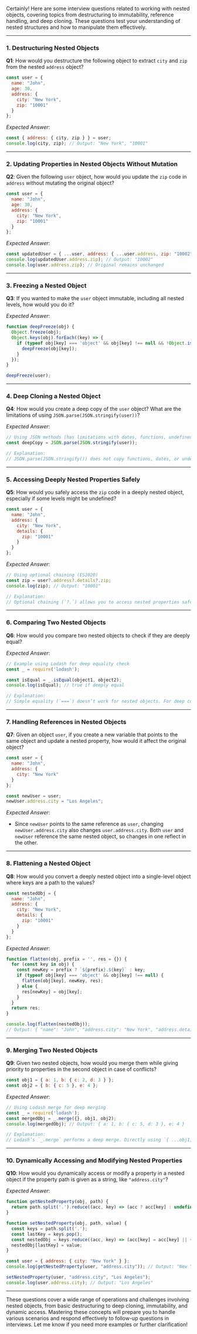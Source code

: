Certainly! Here are some interview questions related to working with nested objects, covering topics from destructuring to immutability, reference handling, and deep cloning. These questions test your understanding of nested structures and how to manipulate them effectively.

---

### **1. Destructuring Nested Objects**

**Q1**: How would you destructure the following object to extract `city` and `zip` from the nested `address` object?

```jsx
const user = {
  name: "John",
  age: 30,
  address: {
    city: "New York",
    zip: "10001"
  }
};

```

*Expected Answer*:

```jsx
const { address: { city, zip } } = user;
console.log(city, zip); // Output: "New York", "10001"

```

---

### **2. Updating Properties in Nested Objects Without Mutation**

**Q2**: Given the following `user` object, how would you update the `zip` code in `address` without mutating the original object?

```jsx
const user = {
  name: "John",
  age: 30,
  address: {
    city: "New York",
    zip: "10001"
  }
};

```

*Expected Answer*:

```jsx
const updatedUser = { ...user, address: { ...user.address, zip: "10002" } };
console.log(updatedUser.address.zip); // Output: "10002"
console.log(user.address.zip); // Original remains unchanged

```

---

### **3. Freezing a Nested Object**

**Q3**: If you wanted to make the `user` object immutable, including all nested levels, how would you do it?

*Expected Answer*:

```jsx
function deepFreeze(obj) {
  Object.freeze(obj);
  Object.keys(obj).forEach((key) => {
    if (typeof obj[key] === 'object' && obj[key] !== null && !Object.isFrozen(obj[key])) {
      deepFreeze(obj[key]);
    }
  });
}

deepFreeze(user);

```

---

### **4. Deep Cloning a Nested Object**

**Q4**: How would you create a deep copy of the `user` object? What are the limitations of using `JSON.parse(JSON.stringify(user))`?

*Expected Answer*:

```jsx
// Using JSON methods (has limitations with dates, functions, undefined values)
const deepCopy = JSON.parse(JSON.stringify(user));

// Explanation:
// JSON.parse(JSON.stringify()) does not copy functions, dates, or undefined values. For deep cloning complex objects, I would use a library like Lodash’s _.cloneDeep().

```

---

### **5. Accessing Deeply Nested Properties Safely**

**Q5**: How would you safely access the `zip` code in a deeply nested object, especially if some levels might be undefined?

```jsx
const user = {
  name: "John",
  address: {
    city: "New York",
    details: {
      zip: "10001"
    }
  }
};

```

*Expected Answer*:

```jsx
// Using optional chaining (ES2020)
const zip = user?.address?.details?.zip;
console.log(zip); // Output: "10001"

// Explanation:
// Optional chaining (`?.`) allows you to access nested properties safely without throwing an error if an intermediate property is undefined.

```

---

### **6. Comparing Two Nested Objects**

**Q6**: How would you compare two nested objects to check if they are deeply equal?

*Expected Answer*:

```jsx
// Example using Lodash for deep equality check
const _ = require('lodash');

const isEqual = _.isEqual(object1, object2);
console.log(isEqual); // true if deeply equal

// Explanation:
// Simple equality (`===`) doesn’t work for nested objects. For deep comparison, Lodash’s `_.isEqual()` method or a custom recursive comparison function can be used.

```

---

### **7. Handling References in Nested Objects**

**Q7**: Given an object `user`, if you create a new variable that points to the same object and update a nested property, how would it affect the original object?

```jsx
const user = {
  name: "John",
  address: {
    city: "New York"
  }
};

const newUser = user;
newUser.address.city = "Los Angeles";

```

*Expected Answer*:

- Since `newUser` points to the same reference as `user`, changing `newUser.address.city` also changes `user.address.city`. Both `user` and `newUser` reference the same nested object, so changes in one reflect in the other.

---

### **8. Flattening a Nested Object**

**Q8**: How would you convert a deeply nested object into a single-level object where keys are a path to the values?

```jsx
const nestedObj = {
  name: "John",
  address: {
    city: "New York",
    details: {
      zip: "10001"
    }
  }
};

```

*Expected Answer*:

```jsx
function flatten(obj, prefix = '', res = {}) {
  for (const key in obj) {
    const newKey = prefix ? `${prefix}.${key}` : key;
    if (typeof obj[key] === 'object' && obj[key] !== null) {
      flatten(obj[key], newKey, res);
    } else {
      res[newKey] = obj[key];
    }
  }
  return res;
}

console.log(flatten(nestedObj));
// Output: { "name": "John", "address.city": "New York", "address.details.zip": "10001" }

```

---

### **9. Merging Two Nested Objects**

**Q9**: Given two nested objects, how would you merge them while giving priority to properties in the second object in case of conflicts?

```jsx
const obj1 = { a: 1, b: { c: 2, d: 3 } };
const obj2 = { b: { c: 5 }, e: 4 };

```

*Expected Answer*:

```jsx
// Using Lodash merge for deep merging
const _ = require('lodash');
const mergedObj = _.merge({}, obj1, obj2);
console.log(mergedObj); // Output: { a: 1, b: { c: 5, d: 3 }, e: 4 }

// Explanation:
// Lodash’s `_.merge` performs a deep merge. Directly using `{ ...obj1, ...obj2 }` would only perform a shallow merge.

```

---

### **10. Dynamically Accessing and Modifying Nested Properties**

**Q10**: How would you dynamically access or modify a property in a nested object if the property path is given as a string, like `"address.city"`?

*Expected Answer*:

```jsx
function getNestedProperty(obj, path) {
  return path.split('.').reduce((acc, key) => (acc ? acc[key] : undefined), obj);
}

function setNestedProperty(obj, path, value) {
  const keys = path.split('.');
  const lastKey = keys.pop();
  const nestedObj = keys.reduce((acc, key) => (acc[key] = acc[key] || {}), obj);
  nestedObj[lastKey] = value;
}

const user = { address: { city: "New York" } };
console.log(getNestedProperty(user, "address.city")); // Output: "New York"

setNestedProperty(user, "address.city", "Los Angeles");
console.log(user.address.city); // Output: "Los Angeles"

```

---

These questions cover a wide range of operations and challenges involving nested objects, from basic destructuring to deep cloning, immutability, and dynamic access. Mastering these concepts will prepare you to handle various scenarios and respond effectively to follow-up questions in interviews. Let me know if you need more examples or further clarification!